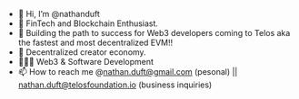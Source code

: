 - 👋 Hi, I’m @nathanduft
- 👀 FinTech and Blockchain Enthusiast.
- 🌱 Building the path to success for Web3 developers coming to Telos aka the fastest and most decentralized EVM!!
- 💞️ Decentralized creator economy.
- 🏄🏼‍♂️ Web3 & Software Development
- 📫 How to reach me @nathan.duft@gmail.com (pesonal) || nathan.duft@telosfoundation.io (business inquiries) 
<!---
nathanduft44/nathanduft44 is a ✨ special ✨ repository because its `README.md` (this file) appears on your GitHub profile.
You can click the Preview link to take a look at your changes.
--->
